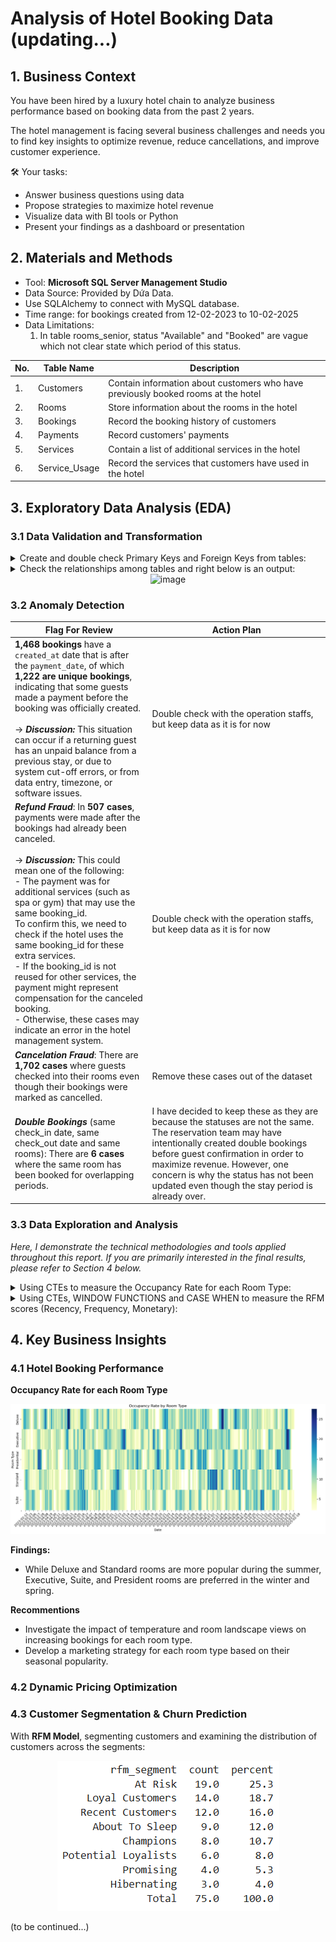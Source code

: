 # Analysis of Hotel Booking Data (updating...)
## 1. Business Context

You have been hired by a luxury hotel chain to analyze business performance based on booking data from the past 2 years.

The hotel management is facing several business challenges and needs you to find key insights to optimize revenue, reduce cancellations, and improve customer experience.

🛠 Your tasks:

- Answer business questions using data
- Propose strategies to maximize hotel revenue
- Visualize data with BI tools or Python
- Present your findings as a dashboard or presentation

## 2. Materials and Methods
- Tool: **Microsoft SQL Server Management Studio**
- Data Source: Provided by Dứa Data.
- Use SQLAlchemy to connect with MySQL database.
- Time range: for bookings created from 12-02-2023 to 10-02-2025
- Data Limitations:
   1. In table rooms_senior, status "Available" and "Booked" are vague which not clear state which period of this status.

| No. | Table Name | Description |
|----------|----------|----------|
| 1.     | Customers     | Contain information about customers who have previously booked rooms at the hotel     |
| 2.    | Rooms     | Store information about the rooms in the hotel     |
| 3.   | Bookings     | Record the booking history of customers     |
| 4.   | Payments     | Record customers' payments     |
| 5.   | Services     | Contain a list of additional services in the hotel     |
| 6.   | Service_Usage     | Record the services that customers have used in the hotel     |

## 3. Exploratory Data Analysis (EDA)
### 3.1 Data Validation and Transformation
<details>
	<summary>Create and double check Primary Keys and Foreign Keys from tables:</summary>

```
with connection.connect() as conn:
    inspector = inspect(conn)
    tables = inspector.get_table_names()
    
    for table in tables:
        print("\n"f"Table: {table}")
        fks = inspector.get_foreign_keys(table)
        pk = inspector.get_pk_constraint(table)
        print("Primary key(s):", pk['constrained_columns'])
        if fks:
            for fk in fks:
                print(f"  Foreign Key: {fk['constrained_columns']} -> {fk['referred_table']}({fk['referred_columns']})")
        else:
                print("  No foreign keys")
```
</details>

<details>
	<summary>Check the relationships among tables and right below is an output:</summary>

```
relations = []

with connection.connect() as conn:
    inspector = inspect(conn)
    tables = inspector.get_table_names()
    
    for table in tables:
        fks = inspector.get_foreign_keys(table)
        for fk in fks:
            relations.append({
                "table": table,
                "column": fk['constrained_columns'],
                "references_table": fk['referred_table'],
                "references_column": fk['referred_columns']
            })

df_rel = pd.DataFrame(relations)
print(df_rel)
```
</details>

<div align = "center">
<img width="822" height="169" alt="image" src="https://github.com/user-attachments/assets/f2fcdf01-93e6-4df9-b05c-0e2c897a7123"/>
</div>

### 3.2 Anomaly Detection
| Flag For Review                  | Action Plan                  |
|-----------------------|---------------------------|
| **1,468 bookings** have a ```created_at``` date that is after the ```payment_date```, of which **1,222 are unique bookings**, indicating that some guests made a payment before the booking was officially created.<br><br>→ ***Discussion:*** This situation can occur if a returning guest has an unpaid balance from a previous stay, or due to system cut-off errors, or from data entry, timezone, or software issues. |Double check with the operation staffs, but keep data as it is for now        |
| ***Refund Fraud***: In **507 cases**, payments were made after the bookings had already been canceled.<br><br>→ ***Discussion:*** This could mean one of the following:<br>- The payment was for additional services (such as spa or gym) that may use the same booking_id.<br>To confirm this, we need to check if the hotel uses the same booking_id for these extra services.<br>- If the booking_id is not reused for other services, the payment might represent compensation for the canceled booking.<br>- Otherwise, these cases may indicate an error in the hotel management system. |Double check with the operation staffs, but keep data as it is for now        |
| ***Cancelation Fraud***: There are **1,702 cases** where guests checked into their rooms even though their bookings were marked as cancelled. |Remove these cases out of the dataset      |
| ***Double Bookings*** (same check_in date, same check_out date and same rooms): There are **6 cases** where the same room has been booked for overlapping periods. |I have decided to keep these as they are because the statuses are not the same. The reservation team may have intentionally created double bookings before guest confirmation in order to maximize revenue. However, one concern is why the status has not been updated even though the stay period is already over.      |
   
### 3.3 Data Exploration and Analysis
*Here, I demonstrate the technical methodologies and tools applied throughout this report. If you are primarily interested in the final results, please refer to Section 4 below.*

<details>
	<summary>Using CTEs to measure the Occupancy Rate for each Room Type:</summary>
	
```
WITH daily_booked_by_room_type AS (
	SELECT rm.room_type, ebd.curr_check_in,
			COUNT(ebd.curr_check_in) AS booked_room_count
	FROM expand_booking_by_date ebd
	JOIN rooms_senior rm ON ebd.room_id = rm.room_id
	GROUP BY rm.room_type, ebd.curr_check_in),
	
	total_available_rooms_by_room_type AS (
	SELECT room_type,
			COUNT(*) AS available_room_count_by_room_type
	FROM rooms_senior
	GROUP BY room_type
	)
	
SELECT dbb.curr_check_in, dbb.room_type,
		ROUND((dbb.booked_room_count*100 / avai.available_room_count_by_room_type),2) AS occupancy_rate
FROM daily_booked_by_room_type dbb
JOIN total_available_rooms_by_room_type avai
	ON dbb.room_type = avai.room_type
GROUP BY dbb.curr_check_in, dbb.room_type
```
</details>

<details>
	<summary>Using CTEs, WINDOW FUNCTIONS and CASE WHEN to measure the RFM scores (Recency, Frequency, Monetary):</summary>

```
	query = '''WITH rfm AS (
	SELECT	bk.customer_id, 
		DATEDIFF("2025-02-11",MAX(pm.payment_date)) AS Recency,
        COUNT(pm.payment_date) AS Frequency,
        SUM(amount) AS Monetary
	FROM hotel_revenue_10mar25.bookings_senior bk
	LEFT JOIN payments_senior pm ON bk.booking_id = pm.booking_id
	GROUP BY bk.customer_id
    ),
rfm_score AS (SELECT customer_id, Recency, Frequency, Monetary,
	NTILE(5) OVER (ORDER BY Recency) AS R,
    NTILE(5) OVER (ORDER BY Frequency) AS F,
    NTILE(5) OVER (ORDER BY Monetary) AS M
FROM rfm),

temp AS (SELECT R, F, M, CONCAT(R, F , M) AS RFM, COUNT(*) AS rfm_count
FROM rfm_score
GROUP BY R, F, M, CONCAT(R, F , M)),

segment_count AS (SELECT 
	CASE 
			WHEN (R BETWEEN 4 AND 5) AND (F BETWEEN 4 AND 5) AND (M BETWEEN 4 AND 5) THEN 'Champions'
            WHEN (R in (3,4,5)) AND (F in (3,4,5)) AND (M in (3,4,5)) THEN 'Loyal Customers'
            WHEN (R in (3,4,5)) AND (F in (3,4,5)) AND (M in (1,2,3)) THEN 'Potential Loyalists'
            WHEN (R in (3,4,5)) AND (F in (1,2)) AND (M in (1,2)) THEN 'Recent Customers'
            WHEN (R in (3,4,5)) AND (F in (1,2)) AND (M in (1,2,3,4,5)) THEN 'Promising'
            WHEN (R in (3,4,5)) AND (F in (2,3,4)) AND (M in (3,4,5)) THEN 'Customers Need Attention'
            WHEN (R in (2,3)) AND (F in (1,2,3)) AND (M in (1,2,3)) THEN 'About To Sleep'
            WHEN (R in (1,2)) AND (F in (2,3,4,5)) AND (M in (2,3,4,5)) THEN 'At Risk'
            WHEN (R in (1,2)) AND (F in (1,2,3,4,5)) AND (M in (3,4,5)) THEN 'Can''t Lose Them'
            WHEN (R in (1,2,3)) AND (F in (1,2,3,4,5)) AND (M in (1,2,3)) THEN 'Hibernating'
            WHEN (R in (1)) AND (F in (1,2,3,4,5)) AND (M in (1,2)) THEN 'Lost'
            ELSE 'Unclassified'
		END AS rfm_segment,
		COUNT(*) as count
FROM temp 
GROUP BY rfm_segment
ORDER BY count DESC)

SELECT rfm_segment, count, ROUND(count*100/SUM(count) OVER(),1) AS percent
FROM segment_count
GROUP BY rfm_segment

UNION ALL

SELECT 'Total', SUM(count), 100
FROM segment_count
;'''

try:
    with connection.connect() as conn:
        df = pd.read_sql(query, conn)
        print(df)

except Exception as e:
    print('Error:', e)
```

</details>


## 4. Key Business Insights
###  4.1 Hotel Booking Performance
**Occupancy Rate for each Room Type**

![image](https://github.com/kimphuongdo2710/analysis-of-hotel-booking-data/blob/c6215de80855586a5568d21ae100501f1cf80baf/asset/Screenshot%202025-10-08%20201322.png)

**Findings:**
- While Deluxe and Standard rooms are more popular during the summer, Executive, Suite, and President rooms are preferred in the winter and spring. 

**Recommentions**
- Investigate the impact of temperature and room landscape views on increasing bookings for each room type.
- Develop a marketing strategy for each room type based on their seasonal popularity.

###  4.2 Dynamic Pricing Optimization

###  4.3 Customer Segmentation & Churn Prediction

With **RFM Model**, segmenting customers and examining the distribution of customers across the segments:
<div align = "center">
<img alt="image" src="https://github.com/kimphuongdo2710/analysis-of-hotel-booking-data/blob/main/asset/Screenshot%202025-10-15%20121044.png"/>
</div>

(to be continued...)
